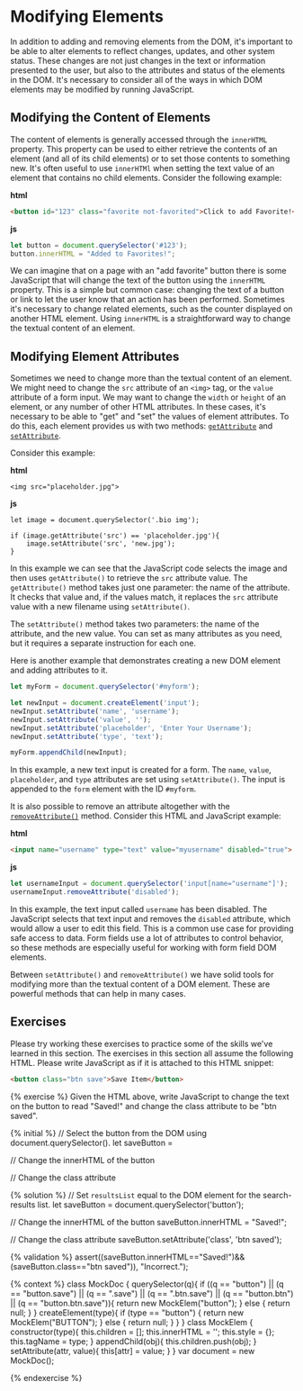 # Modifying Elements
In addition to adding and removing elements from the DOM, it's important to be able to alter elements to reflect changes, updates, and other system status. These changes are not just changes in the text or information presented to the user, but also to the attributes and status of the elements in the DOM. It's necessary to consider all of the ways in which DOM elements may be modified by running JavaScript.

## Modifying the Content of Elements
The content of elements is generally accessed through the `innerHTML` property. This property can be used to either retrieve the contents of an element (and all of its child elements) or to set those contents to something new. It's often useful to use `innerHTMl` when setting the text value of an element that contains no child elements. Consider the following example:

**html**
```html
<button id="123" class="favorite not-favorited">Click to add Favorite!</button>
```

**js**
```js
let button = document.querySelector('#123');
button.innerHTML = "Added to Favorites!";
```

We can imagine that on a page with an "add favorite" button there is some JavaScript that will change the text of the button using the `innerHTML` property. This is a simple but common case: changing the text of a button or link to let the user know that an action has been performed. Sometimes it's necessary to change related elements, such as the counter displayed on another HTML element. Using `innerHTML` is a straightforward way to change the textual content of an element.

## Modifying Element Attributes
Sometimes we need to change more than the textual content of an element. We might need to change the `src` attribute of an `<img>` tag, or the `value` attribute of a form input. We may want to change the `width` or `height` of an element, or any number of other HTML attributes. In these cases, it's necessary to be able to "get" and "set" the values of element attributes. To do this, each element provides us with two methods: [`getAttribute`](https://developer.mozilla.org/en-US/docs/DOM/element.getAttribute) and [`setAttribute`](https://developer.mozilla.org/en-US/docs/DOM/element.setAttribute).

Consider this example:

**html**
```
<img src="placeholder.jpg">
```

**js**
```
let image = document.querySelector('.bio img');

if (image.getAttribute('src') == 'placeholder.jpg'){
    image.setAttribute('src', 'new.jpg');
}
```
In this example we can see that the JavaScript code selects the image and then uses `getAttribute()` to retrieve the `src` attribute value. The `getAttribute()` method takes just one parameter: the name of the attribute. It checks that value and, if the values match, it replaces the `src` attribute value with a new filename using `setAttribute()`.

The `setAttribute()` method takes two parameters: the name of the attribute, and the new value. You can set as many attributes as you need, but it requires a separate instruction for each one.

Here is another example that demonstrates creating a new DOM element and adding attributes to it.

```js
let myForm = document.querySelector('#myform');

let newInput = document.createElement('input');
newInput.setAttribute('name', 'username');
newInput.setAttribute('value', '');
newInput.setAttribute('placeholder', 'Enter Your Username');
newInput.setAttribute('type', 'text');

myForm.appendChild(newInput);
```
In this example, a new text input is created for a form. The `name`, `value`, `placeholder`, and `type` attributes are set using `setAttribute()`. The input is appended to the `form` element with the ID `#myform`.

It is also possible to remove an attribute altogether with the [`removeAttribute()`](https://developer.mozilla.org/en-US/docs/Web/API/Element/removeAttribute) method. Consider this HTML and JavaScript example:

**html**
```html
<input name="username" type="text" value="myusername" disabled="true">
```

**js**
```js
let usernameInput = document.querySelector('input[name="username"]');
usernameInput.removeAttribute('disabled');
```

In this example, the text input called `username` has been disabled. The JavaScript selects that text input and removes the `disabled` attribute, which would allow a user to edit this field. This is a common use case for providing safe access to data. Form fields use a lot of attributes to control behavior, so these methods are especially useful for working with form field DOM elements.

Between `setAttribute()` and `removeAttribute()` we have solid tools for modifying more than the textual content of a DOM element. These are powerful methods that can help in many cases.

## Exercises
Please try working these exercises to practice some of the skills we've learned in this section. The exercises in this section all assume the following HTML. Please write JavaScript as if it is attached to this HTML snippet:

```html
<button class="btn save">Save Item</button>
```

{% exercise %}
Given the HTML above, write JavaScript to change the text on the button to read "Saved!" and change the class attribute to be "btn saved".

{% initial %}
// Select the button from the DOM using document.querySelector(). 
let saveButton = 

// Change the innerHTML of the button

// Change the class attribute



{% solution %}
// Set `resultsList` equal to the DOM element for the search-results list. 
let saveButton = document.querySelector('button');

// Change the innerHTML of the button
saveButton.innerHTML = "Saved!";

// Change the class attribute
saveButton.setAttribute('class', 'btn saved');

{% validation %}
assert((saveButton.innerHTML=="Saved!")&&(saveButton.class=="btn saved")), "Incorrect.");

{% context %}
class MockDoc {
    querySelector(q){
        if ((q == "button") ||
            (q == "button.save") ||
            (q == ".save") ||
            (q == ".btn.save") ||
            (q == "button.btn") ||
            (q == "button.btn.save")){
            return new MockElem("button");
        } else {
            return null;
        }
    }
    createElement(type){
        if (type == "button") {
            return new MockElem("BUTTON");
        } else {
            return null;
        }
    }
}
class MockElem {
    constructor(type){
        this.children = [];
        this.innerHTML = '';
        this.style = {};
        this.tagName = type;
    }
    appendChild(obj){
        this.children.push(obj);
    }
    setAttribute(attr, value){
        this[attr] = value;
    }
}
var document = new MockDoc();

{% endexercise %}